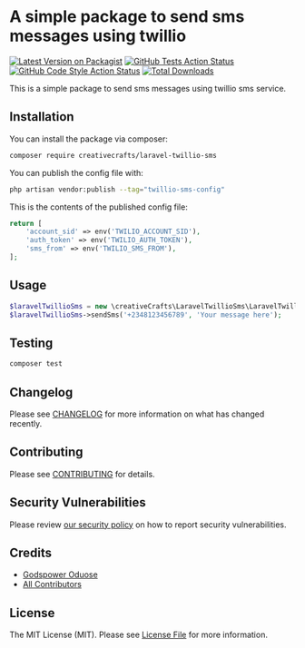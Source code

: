 # A simple package to send sms messages using twillio

[![Latest Version on Packagist](https://img.shields.io/packagist/v/creativecrafts/laravel-twillio-sms.svg?style=flat-square)](https://packagist.org/packages/creativecrafts/laravel-twillio-sms)
[![GitHub Tests Action Status](https://img.shields.io/github/actions/workflow/status/creativecrafts/laravel-twillio-sms/run-tests.yml?branch=main&label=tests&style=flat-square)](https://github.com/creativecrafts/laravel-twillio-sms/actions?query=workflow%3Arun-tests+branch%3Amain)
[![GitHub Code Style Action Status](https://img.shields.io/github/actions/workflow/status/creativecrafts/laravel-twillio-sms/fix-php-code-style-issues.yml?branch=main&label=code%20style&style=flat-square)](https://github.com/creativecrafts/laravel-twillio-sms/actions?query=workflow%3A"Fix+PHP+code+style+issues"+branch%3Amain)
[![Total Downloads](https://img.shields.io/packagist/dt/creativecrafts/laravel-twillio-sms.svg?style=flat-square)](https://packagist.org/packages/creativecrafts/laravel-twillio-sms)

This is a simple package to send sms messages using twillio sms service.

## Installation

You can install the package via composer:

```bash
composer require creativecrafts/laravel-twillio-sms
```

You can publish the config file with:

```bash
php artisan vendor:publish --tag="twillio-sms-config"
```

This is the contents of the published config file:

```php
return [
    'account_sid' => env('TWILIO_ACCOUNT_SID'),
    'auth_token' => env('TWILIO_AUTH_TOKEN'),
    'sms_from' => env('TWILIO_SMS_FROM'),
];
```

## Usage

```php
$laravelTwillioSms = new \creativeCrafts\LaravelTwillioSms\LaravelTwillioSms();
$laravelTwillioSms->sendSms('+2348123456789', 'Your message here');
```

## Testing

```bash
composer test
```

## Changelog

Please see [CHANGELOG](CHANGELOG.md) for more information on what has changed recently.

## Contributing

Please see [CONTRIBUTING](CONTRIBUTING.md) for details.

## Security Vulnerabilities

Please review [our security policy](../../security/policy) on how to report security vulnerabilities.

## Credits

- [Godspower Oduose](https://github.com/rockblings)
- [All Contributors](../../contributors)

## License

The MIT License (MIT). Please see [License File](LICENSE.md) for more information.
